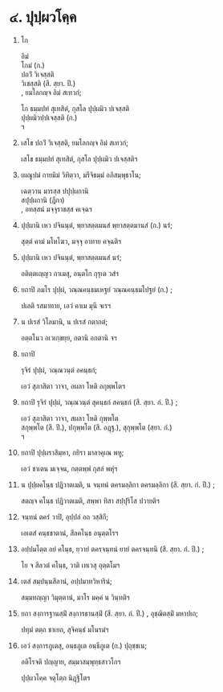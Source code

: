 <h1>๔. ปุปฺผวโคฺค</h1>
<ol>
<li>
โก  
  
  
อิมํ  
โกมํ (ก.)  
ปถวิํ วิเจสฺสติ  
วิเชสฺสติ (สี. สฺยา. ปี.)  
, ยมโลกญฺจ อิมํ สเทวกํ;  
  
โก ธมฺมปทํ สุเทสิตํ, กุสโล ปุปฺผมิว ปเจสฺสติ  
ปุปฺผมิวปฺปเจสฺสติ (ก.)  
ฯ  
</li>
  
<li>
เสโข ปถวิํ วิเจสฺสติ, ยมโลกญฺจ อิมํ สเทวกํ;  
  
เสโข ธมฺมปทํ สุเทสิตํ, กุสโล ปุปฺผมิว ปเจสฺสติฯ  
</li>
  
<li>
เผณูปมํ  
กายมิมํ วิทิตฺวา, มรีจิธมฺมํ อภิสมฺพุธาโน;  
  
เฉตฺวาน มารสฺส ปปุปฺผกานิ  
สปุปฺผกานิ (ฎีกา)  
, อทสฺสนํ มจฺจุราชสฺส คเจฺฉฯ  
</li>
  
<li>
ปุปฺผานิ เหว ปจินนฺตํ, พฺยาสตฺตมนสํ  
พฺยาสตฺตมานสํ (ก.)  
นรํ;  
  
สุตฺตํ คามํ มโหโฆว, มจฺจุ อาทาย คจฺฉติฯ  
</li>
  
<li>
ปุปฺผานิ เหว ปจินนฺตํ, พฺยาสตฺตมนสํ นรํ;  
  
อติตฺตเญฺญว กาเมสุ, อนฺตโก กุรุเต วสํฯ  
</li>
  
<li>
ยถาปิ ภมโร ปุปฺผํ, วณฺณคนฺธมเหฐยํ  
วณฺณคนฺธมโปฐยํ (ก.)  
;  
  
ปเลติ รสมาทาย, เอวํ คาเม มุนี จเรฯ  
</li>
  
<li>
น ปเรสํ วิโลมานิ, น ปเรสํ กตากตํ;  
  
อตฺตโนว อเวเกฺขยฺย, กตานิ อกตานิ จฯ  
</li>
  
<li>
ยถาปิ  
  
รุจิรํ ปุปฺผํ, วณฺณวนฺตํ อคนฺธกํ;  
  
เอวํ สุภาสิตา วาจา, อผลา โหติ อกุพฺพโตฯ  
</li>
  
<li>
ยถาปิ  
รุจิรํ ปุปฺผํ, วณฺณวนฺตํ สุคนฺธกํ  
สคนฺธกํ (สี. สฺยา. กํ. ปี.)  
;  
  
เอวํ สุภาสิตา วาจา, สผลา โหติ กุพฺพโต  
สกุพฺพโต (สี. ปี.), ปกุพฺพโต (สี. อฎฺฐ.), สุกุพฺพโต (สฺยา. กํ.)  
ฯ  
</li>
  
<li>
ยถาปิ  
ปุปฺผราสิมฺหา, กยิรา มาลาคุเณ พหู;  
  
เอวํ ชาเตน มเจฺจน, กตฺตพฺพํ กุสลํ พหุํฯ  
</li>
  
<li>
น ปุปฺผคโนฺธ ปฎิวาตเมติ, น จนฺทนํ ตครมลฺลิกา  
ตครมลฺลิกา (สี. สฺยา. กํ. ปี.)  
;  
  
สตญฺจ คโนฺธ ปฎิวาตเมติ, สพฺพา ทิสา สปฺปุริโส ปวายติฯ  
</li>
  
<li>
จนฺทนํ ตครํ วาปิ, อุปฺปลํ อถ วสฺสิกี;  
  
เอเตสํ คนฺธชาตานํ, สีลคโนฺธ อนุตฺตโรฯ  
</li>
  
<li>
อปฺปมโตฺต อยํ คโนฺธ, ยฺวายํ ตครจนฺทนํ  
ยายํ ตครจนฺทนี (สี. สฺยา. กํ. ปี.)  
;  
  
โย จ สีลวตํ คโนฺธ, วาติ เทเวสุ อุตฺตโมฯ  
</li>
  
<li>
เตสํ สมฺปนฺนสีลานํ, อปฺปมาทวิหารินํ;  
  
สมฺมทญฺญา วิมุตฺตานํ, มาโร มคฺคํ น วินฺทติฯ  
</li>
  
<li>
ยถา สงฺการฐานสฺมิํ  
สงฺการธานสฺมิํ (สี. สฺยา. กํ. ปี.)  
, อุชฺฌิตสฺมิํ มหาปเถ;  
  
ปทุมํ ตตฺถ ชาเยถ, สุจิคนฺธํ มโนรมํฯ  
</li>
  
<li>
เอวํ  
สงฺการภูเตสุ, อนฺธภูเต  
อนฺธีภูเต (ก.)  
ปุถุชฺชเน;  
  
อติโรจติ ปญฺญาย, สมฺมาสมฺพุทฺธสาวโกฯ  
</li>
  
ปุปฺผวโคฺค จตุโตฺถ นิฎฺฐิโตฯ  
</li>
  
  
  
  
  